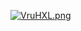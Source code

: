 
[![VruHXL.png](https://t1.picb.cc/uploads/2019/02/02/VruHXL.png)](https://www.picb.cc/image/VruHXL)


```python

```
